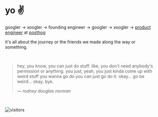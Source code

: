 # yo ✌️

googler -> xoogler -> founding engineer -> googler -> xoogler -> [product engineer](https://posthog.com/blog/what-is-a-product-engineer) at [posthog](https://posthog.com)

it's all about the journey or the friends we made along the way or something.

<br/>

> hey, you know, you can just do stuff. like, you don't need anybody's permission or anything. you
> just, yeah, you just kinda come up with weird stuff you wanna go do you can just go do it. okay...
> go be weird... okay, bye.
> 
> &mdash; _rodney douglas norman_

<br/>

![visitors](https://visitor-badge.laobi.icu/badge?page_id=andrewjmcgehee.andrewjmcgehee)

